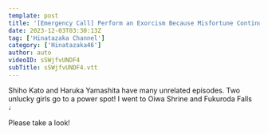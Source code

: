 ```yaml
---
template: post
title: '[Emergency Call] Perform an Exorcism Because Misfortune Continues [Happy Good Luck Tour]'
date: 2023-12-03T03:30:13Z
tag: ['Hinatazaka Channel']
category: ['Hinatazaka46']
author: auto 
videoID: sSWjfvUNDF4
subTitle: sSWjfvUNDF4.vtt
---
```

Shiho Kato and Haruka Yamashita have many unrelated episodes. Two unlucky girls go to a power spot! I went to Oiwa Shrine and Fukuroda Falls ♩

Please take a look!
